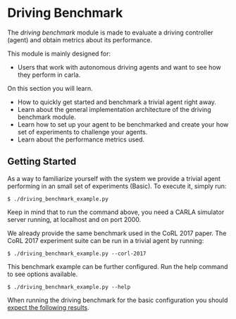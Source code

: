 Driving Benchmark
===============

The  *driving benchmark* module is made
to evaluate a driving controller (agent) and obtain 
metrics about its performance. 

This module is mainly designed for:

* Users that work with autonomous driving agents and want
to see how they perform in carla.

On this section you will learn.

* How to quickly get started and benchmark a trivial agent right away.
* Learn about the general implementation architecture of the driving 
benchmark module.
* Learn how to set up your agent to be benchmarked and create your
how set of experiments to challenge your agents. 
* Learn about the performance metrics used.




Getting Started
----------------

As a way to familiarize yourself with the system we
provide a trivial agent performing in an small
set of experiments (Basic). To execute it, simply
run:

    $ ./driving_benchmark_example.py


Keep in mind that to run the command above, you need a CARLA simulator
server running, at localhost and on port 2000.
   

We already provide the same benchmark used in the CoRL
2017 paper. 
The CoRL 2017 experiment suite can be run in a trivial agent by
running:

    $ ./driving_benchmark_example.py --corl-2017

This benchmark example can be further configured.
Run the help command to see options available.

    $ ./driving_benchmark_example.py --help


When running the driving benchmark for the basic configuration
you should [expect the following results](benchmark_creating.md/#expected-results).



